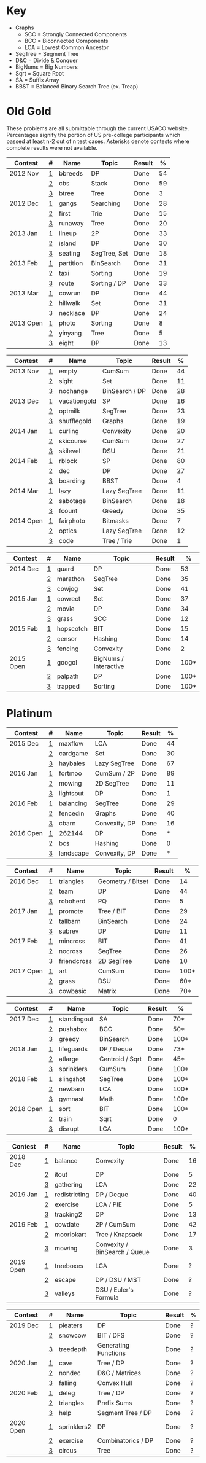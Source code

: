 # Key

 * Graphs
	* SCC = Strongly Connected Components
	* BCC = Biconnected Components
	* LCA = Lowest Common Ancestor
 * SegTree = Segment Tree
 * D&C = Divide & Conquer
 * BigNums = Big Numbers
 * Sqrt = Square Root
 * SA = Suffix Array
 * BBST = Balanced Binary Search Tree (ex. Treap)

# Old Gold

These problems are all submittable through the current USACO website. Percentages signify the portion of US pre-college participants which passed at least n-2 out of n test cases. Asterisks denote contests where complete results were not available.

| Contest   | #                                                              | Name          | Topic                                    | Result | %    |
| --------- | -------------------------------------------------------------- | ------------- | ---------------------------------------- | ------ | ---- |
| 2012 Nov  | [1](http://www.usaco.org/index.php?page=viewproblem2&cpid=193) | bbreeds       | DP                                       | Done   | 54   |
|           | [2](http://www.usaco.org/index.php?page=viewproblem2&cpid=194) | cbs           | Stack                                    | Done   | 59   |
|           | [3](http://www.usaco.org/index.php?page=viewproblem2&cpid=195) | btree         | Tree                                     | Done   | 3    |
| 2012 Dec  | [1](http://www.usaco.org/index.php?page=viewproblem2&cpid=211) | gangs         | Searching                                | Done   | 28   |
|           | [2](http://www.usaco.org/index.php?page=viewproblem2&cpid=212) | first         | Trie                                     | Done   | 15   |
|           | [3](http://www.usaco.org/index.php?page=viewproblem2&cpid=213) | runaway       | Tree                                     | Done   | 20   |
| 2013 Jan  | [1](http://www.usaco.org/index.php?page=viewproblem2&cpid=229) | lineup        | 2P                                       | Done   | 33   |
|           | [2](http://www.usaco.org/index.php?page=viewproblem2&cpid=230) | island        | DP                                       | Done   | 30   |
|           | [3](http://www.usaco.org/index.php?page=viewproblem2&cpid=231) | seating       | SegTree, Set                             | Done   | 18   |
| 2013 Feb  | [1](http://www.usaco.org/index.php?page=viewproblem2&cpid=247) | partition     | BinSearch                                | Done   | 31   |
|           | [2](http://www.usaco.org/index.php?page=viewproblem2&cpid=248) | taxi          | Sorting                                  | Done   | 19   |
|           | [3](http://www.usaco.org/index.php?page=viewproblem2&cpid=249) | route         | Sorting / DP                             | Done   | 33   |
| 2013 Mar  | [1](http://www.usaco.org/index.php?page=viewproblem2&cpid=265) | cowrun        | DP                                       | Done   | 44   |
|           | [2](http://www.usaco.org/index.php?page=viewproblem2&cpid=266) | hillwalk      | Set                                      | Done   | 31   |
|           | [3](http://www.usaco.org/index.php?page=viewproblem2&cpid=267) | necklace      | DP                                       | Done   | 24   |
| 2013 Open | [1](http://www.usaco.org/index.php?page=viewproblem2&cpid=285) | photo         | Sorting                                  | Done   | 8    |
|           | [2](http://www.usaco.org/index.php?page=viewproblem2&cpid=286) | yinyang       | Tree                                     | Done   | 5    |
|           | [3](http://www.usaco.org/index.php?page=viewproblem2&cpid=287) | eight         | DP                                       | Done   | 13   |

| Contest   | #                                                              | Name          | Topic                                    | Result | %    |
| --------- | -------------------------------------------------------------- | ------------- | ---------------------------------------- | ------ | ---- |
| 2013 Nov  | [1](http://www.usaco.org/index.php?page=viewproblem2&cpid=346) | empty         | CumSum                                   | Done   | 44   |
|           | [2](http://www.usaco.org/index.php?page=viewproblem2&cpid=347) | sight         | Set                                      | Done   | 11   |
|           | [3](http://www.usaco.org/index.php?page=viewproblem2&cpid=348) | nochange      | BinSearch / DP                           | Done   | 28   |
| 2013 Dec  | [1](http://www.usaco.org/index.php?page=viewproblem2&cpid=364) | vacationgold  | SP                                       | Done   | 16   |
|           | [2](http://www.usaco.org/index.php?page=viewproblem2&cpid=365) | optmilk       | SegTree                                  | Done   | 23   |
|           | [3](http://www.usaco.org/index.php?page=viewproblem2&cpid=366) | shufflegold   | Graphs                                   | Done   | 19   |
| 2014 Jan  | [1](http://www.usaco.org/index.php?page=viewproblem2&cpid=382) | curling       | Convexity                                | Done   | 20   |
|           | [2](http://www.usaco.org/index.php?page=viewproblem2&cpid=383) | skicourse     | CumSum                                   | Done   | 27   |
|           | [3](http://www.usaco.org/index.php?page=viewproblem2&cpid=384) | skilevel      | DSU                                      | Done   | 21   |
| 2014 Feb  | [1](http://www.usaco.org/index.php?page=viewproblem2&cpid=400) | rblock        | SP                                       | Done   | 80   |
|           | [2](http://www.usaco.org/index.php?page=viewproblem2&cpid=401) | dec           | DP                                       | Done   | 27   |
|           | [3](http://www.usaco.org/index.php?page=viewproblem2&cpid=402) | boarding      | BBST                                     | Done   | 4    |
| 2014 Mar  | [1](http://www.usaco.org/index.php?page=viewproblem2&cpid=418) | lazy          | Lazy SegTree                             | Done   | 11   |
|           | [2](http://www.usaco.org/index.php?page=viewproblem2&cpid=419) | sabotage      | BinSearch                                | Done   | 18   |
|           | [3](http://www.usaco.org/index.php?page=viewproblem2&cpid=420) | fcount        | Greedy                                   | Done   | 35   |
| 2014 Open | [1](http://www.usaco.org/index.php?page=viewproblem2&cpid=436) | fairphoto     | Bitmasks                                 | Done   | 7    |
|           | [2](http://www.usaco.org/index.php?page=viewproblem2&cpid=437) | optics        | Lazy SegTree                             | Done   | 12   |
|           | [3](http://www.usaco.org/index.php?page=viewproblem2&cpid=438) | code          | Tree / Trie                              | Done   | 1    |

| Contest   | #                                                              | Name          | Topic                                    | Result | %    |
| --------- | -------------------------------------------------------------- | ------------- | ---------------------------------------- | ------ | ---- |
| 2014 Dec  | [1](http://www.usaco.org/index.php?page=viewproblem2&cpid=494) | guard         | DP                                       | Done   | 53   |
|           | [2](http://www.usaco.org/index.php?page=viewproblem2&cpid=495) | marathon      | SegTree                                  | Done   | 35   |
|           | [3](http://www.usaco.org/index.php?page=viewproblem2&cpid=496) | cowjog        | Set                                      | Done   | 41   |
| 2015 Jan  | [1](http://www.usaco.org/index.php?page=viewproblem2&cpid=514) | cowrect       | Set                                      | Done   | 37   |
|           | [2](http://www.usaco.org/index.php?page=viewproblem2&cpid=515) | movie         | DP                                       | Done   | 34   |
|           | [3](http://www.usaco.org/index.php?page=viewproblem2&cpid=516) | grass         | SCC                                      | Done   | 12   |
| 2015 Feb  | [1](http://www.usaco.org/index.php?page=viewproblem2&cpid=532) | hopscotch     | BIT                                      | Done   | 15   |
|           | [2](http://www.usaco.org/index.php?page=viewproblem2&cpid=533) | censor        | Hashing                                  | Done   | 14   |
|           | [3](http://www.usaco.org/index.php?page=viewproblem2&cpid=534) | fencing       | Convexity                                | Done   | 2    |
| 2015 Open | [1](http://www.usaco.org/index.php?page=viewproblem2&cpid=552) | googol        | BigNums / Interactive                    | Done   | 100* |
|           | [2](http://www.usaco.org/index.php?page=viewproblem2&cpid=553) | palpath       | DP                                       | Done   | 100* |
|           | [3](http://www.usaco.org/index.php?page=viewproblem2&cpid=554) | trapped       | Sorting                                  | Done   | 100* |

# Platinum

| Contest   | #                                                              | Name          | Topic                                    | Result | %    |
| --------- | -------------------------------------------------------------- | ------------- | ---------------------------------------- | ------ | ---- |
| 2015 Dec  | [1](http://www.usaco.org/index.php?page=viewproblem2&cpid=576) | maxflow       | LCA                                      | Done   | 44   |
|           | [2](http://www.usaco.org/index.php?page=viewproblem2&cpid=577) | cardgame      | Set                                      | Done   | 30   |
|           | [3](http://www.usaco.org/index.php?page=viewproblem2&cpid=578) | haybales      | Lazy SegTree                             | Done   | 67   |
| 2016 Jan  | [1](http://www.usaco.org/index.php?page=viewproblem2&cpid=600) | fortmoo       | CumSum / 2P                              | Done   | 89   |
|           | [2](http://www.usaco.org/index.php?page=viewproblem2&cpid=601) | mowing        | 2D SegTree                               | Done   | 11   |
|           | [3](http://www.usaco.org/index.php?page=viewproblem2&cpid=602) | lightsout     | DP                                       | Done   | 1    |
| 2016 Feb  | [1](http://www.usaco.org/index.php?page=viewproblem2&cpid=624) | balancing     | SegTree                                  | Done   | 29   |
|           | [2](http://www.usaco.org/index.php?page=viewproblem2&cpid=625) | fencedin      | Graphs                                   | Done   | 40   |
|           | [3](http://www.usaco.org/index.php?page=viewproblem2&cpid=626) | cbarn         | Convexity, DP                            | Done   | 16   |
| 2016 Open | [1](http://www.usaco.org/index.php?page=viewproblem2&cpid=648) | 262144        | DP                                       | Done   | *    |
|           | [2](http://www.usaco.org/index.php?page=viewproblem2&cpid=649) | bcs           | Hashing                                  | Done   | 0    |
|           | [3](http://www.usaco.org/index.php?page=viewproblem2&cpid=650) | landscape     | Convexity, DP                            | Done   | *    |

| Contest   | #                                                              | Name          | Topic                                    | Result | %    |
| --------- | -------------------------------------------------------------- | ------------- | ---------------------------------------- | ------ | ---- |
| 2016 Dec  | [1](http://www.usaco.org/index.php?page=viewproblem2&cpid=672) | triangles     | Geometry / Bitset                        | Done   | 14   |
|           | [2](http://www.usaco.org/index.php?page=viewproblem2&cpid=673) | team          | DP                                       | Done   | 44   |
|           | [3](http://www.usaco.org/index.php?page=viewproblem2&cpid=674) | roboherd      | PQ                                       | Done   | 5    |
| 2017 Jan  | [1](http://www.usaco.org/index.php?page=viewproblem2&cpid=696) | promote       | Tree / BIT                               | Done   | 29   |
|           | [2](http://www.usaco.org/index.php?page=viewproblem2&cpid=697) | tallbarn      | BinSearch                                | Done   | 24   |
|           | [3](http://www.usaco.org/index.php?page=viewproblem2&cpid=698) | subrev        | DP                                       | Done   | 11   |
| 2017 Feb  | [1](http://www.usaco.org/index.php?page=viewproblem2&cpid=720) | mincross      | BIT                                      | Done   | 41   |
|           | [2](http://www.usaco.org/index.php?page=viewproblem2&cpid=721) | nocross       | SegTree                                  | Done   | 26   |
|           | [3](http://www.usaco.org/index.php?page=viewproblem2&cpid=722) | friendcross   | 2D SegTree                               | Done   | 10   |
| 2017 Open | [1](http://www.usaco.org/index.php?page=viewproblem2&cpid=744) | art           | CumSum                                   | Done   | 100* |
|           | [2](http://www.usaco.org/index.php?page=viewproblem2&cpid=745) | grass         | DSU                                      | Done   | 60*  |
|           | [3](http://www.usaco.org/index.php?page=viewproblem2&cpid=746) | cowbasic      | Matrix                                   | Done   | 70*  |

| Contest   | #                                                              | Name          | Topic                                    | Result | %    |
| --------- | -------------------------------------------------------------- | ------------- | ---------------------------------------- | ------ | ---- |
| 2017 Dec  | [1](http://www.usaco.org/index.php?page=viewproblem2&cpid=768) | standingout   | SA                                       | Done   | 70*  |
|           | [2](http://www.usaco.org/index.php?page=viewproblem2&cpid=769) | pushabox      | BCC                                      | Done   | 50*  |
|           | [3](http://www.usaco.org/index.php?page=viewproblem2&cpid=770) | greedy        | BinSearch                                | Done   | 100* |
| 2018 Jan  | [1](http://www.usaco.org/index.php?page=viewproblem2&cpid=792) | lifeguards    | DP / Deque                               | Done   | 73*  |
|           | [2](http://www.usaco.org/index.php?page=viewproblem2&cpid=793) | atlarge       | Centroid / Sqrt                          | Done   | 45*  |
|           | [3](http://www.usaco.org/index.php?page=viewproblem2&cpid=794) | sprinklers    | CumSum                                   | Done   | 100* |
| 2018 Feb  | [1](http://www.usaco.org/index.php?page=viewproblem&cpid=804)  | slingshot     | SegTree                                  | Done   | 100* |
|           | [2](http://www.usaco.org/index.php?page=viewproblem2&cpid=805) | newbarn       | LCA                                      | Done   | 100* |
|           | [3](http://www.usaco.org/index.php?page=viewproblem2&cpid=806) | gymnast       | Math                                     | Done   | 100* |
| 2018 Open | [1](http://www.usaco.org/index.php?page=viewproblem&cpid=828)  | sort          | BIT                                      | Done   | 100* |
|           | [2](http://www.usaco.org/index.php?page=viewproblem&cpid=829)  | train         | Sqrt                                     | Done   | 0    |
|           | [3](http://www.usaco.org/index.php?page=viewproblem&cpid=830)  | disrupt       | LCA                                      | Done   | 100* |

| Contest   | #                                                              | Name          | Topic                                    | Result | %    |
| --------- | -------------------------------------------------------------- | ------------- | ---------------------------------------- | ------ | ---- |
| 2018 Dec  | [1](http://www.usaco.org/index.php?page=viewproblem2&cpid=864) | balance       | Convexity                                | Done   | 16   |
|           | [2](http://www.usaco.org/index.php?page=viewproblem2&cpid=865) | itout         | DP                                       | Done   | 5    |
|           | [3](http://www.usaco.org/index.php?page=viewproblem2&cpid=866) | gathering     | LCA                                      | Done   | 22   |
| 2019 Jan  | [1](http://www.usaco.org/index.php?page=viewproblem2&cpid=900) | redistricting | DP / Deque                               | Done   | 40   |
|           | [2](http://www.usaco.org/index.php?page=viewproblem2&cpid=901) | exercise      | LCA / PIE                                | Done   | 5    |
|           | [3](http://www.usaco.org/index.php?page=viewproblem2&cpid=902) | tracking2     | DP                                       | Done   | 13   |
| 2019 Feb  | [1](http://www.usaco.org/index.php?page=viewproblem2&cpid=924) | cowdate       | 2P / CumSum                              | Done   | 42   |
|           | [2](http://www.usaco.org/index.php?page=viewproblem2&cpid=925) | mooriokart    | Tree / Knapsack                          | Done   | 17   |
|           | [3](http://www.usaco.org/index.php?page=viewproblem2&cpid=926) | mowing        | Convexity / BinSearch / Queue            | Done   | 3    |
| 2019 Open | [1](http://www.usaco.org/index.php?page=viewproblem2&cpid=948) | treeboxes     | LCA                                      | Done   | ?    |
|           | [2](http://www.usaco.org/index.php?page=viewproblem2&cpid=949) | escape        | DP / DSU / MST                           | Done   | ?    |
|           | [3](http://www.usaco.org/index.php?page=viewproblem2&cpid=950) | valleys       | DSU / Euler's Formula                    | Done   | ?    |

| Contest   | #                                                              | Name          | Topic                                    | Result | %    |
| --------- | -------------------------------------------------------------- | ------------- | ---------------------------------------- | ------ | ---- |
| 2019 Dec  | [1](http://www.usaco.org/index.php?page=viewproblem2&cpid=972) | pieaters      | DP                                       | Done   | ?    |
|           | [2](http://www.usaco.org/index.php?page=viewproblem2&cpid=973) | snowcow       | BIT / DFS                                | Done   | ?    |
|           | [3](http://www.usaco.org/index.php?page=viewproblem2&cpid=974) | treedepth     | Generating Functions                     | Done   | ?    |
| 2020 Jan  | [1](http://www.usaco.org/index.php?page=viewproblem2&cpid=996) | cave          | Tree / DP                                | Done   | ?    |
|           | [2](http://www.usaco.org/index.php?page=viewproblem2&cpid=997) | nondec        | D&C / Matrices                           | Done   | ?    |
|           | [3](http://www.usaco.org/index.php?page=viewproblem2&cpid=998) | falling       | Convex Hull                              | Done   | ?    |
| 2020 Feb  | [1](http://www.usaco.org/index.php?page=viewproblem2&cpid=1020)| deleg         | Tree / DP                                | Done   | ?    |
|           | [2](http://www.usaco.org/index.php?page=viewproblem2&cpid=1021)| triangles     | Prefix Sums                              | Done   | ?    |
|           | [3](http://www.usaco.org/index.php?page=viewproblem2&cpid=1022)| help          | Segment Tree / DP                        | Done   | ?    |
| 2020 Open | [1](http://www.usaco.org/index.php?page=viewproblem2&cpid=1020)| sprinklers2   | DP                                       | Done   | ?    |
|           | [2](http://www.usaco.org/index.php?page=viewproblem2&cpid=1021)| exercise      | Combinatorics / DP                       | Done   | ?    |
|           | [3](http://www.usaco.org/index.php?page=viewproblem2&cpid=1022)| circus        | Tree                                     | Done   | ?    |
